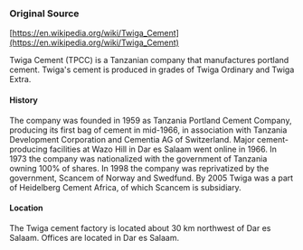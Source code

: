 ### Original Source
[https://en.wikipedia.org/wiki/Twiga_Cement](https://en.wikipedia.org/wiki/Twiga_Cement)

Twiga Cement (TPCC) is a Tanzanian company that manufactures portland cement. Twiga's cement is produced in grades of Twiga Ordinary and Twiga Extra.

#### History
The company was founded in 1959 as Tanzania Portland Cement Company, producing its first bag of cement in mid-1966, in association with Tanzania Development Corporation and Cementia AG of Switzerland. Major cement-producing facilities at Wazo Hill in Dar es Salaam went online in 1966. In 1973 the company was nationalized with the government of Tanzania owning 100% of shares. In 1998 the company was reprivatized by the government, Scancem of Norway and Swedfund. By 2005 Twiga was a part of Heidelberg Cement Africa, of which Scancem is subsidiary.

#### Location
The Twiga cement factory is located about 30 km northwest of Dar es Salaam. Offices are located in Dar es Salaam.
